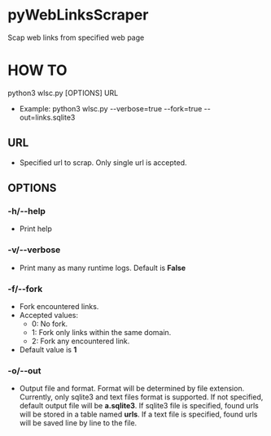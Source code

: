 # pyWebLinksScraper
Scap web links from specified web page

# HOW TO
python3 wlsc.py [OPTIONS] URL
 - Example: python3 wlsc.py --verbose=true --fork=true --out=links.sqlite3

## URL
 - Specified url to scrap. Only single url is accepted.

## OPTIONS
### -h/--help
- Print help

### -v/--verbose
- Print many as many runtime logs. Default is **False**

### -f/--fork
- Fork encountered links.
- Accepted values:
  - 0: No fork.
  - 1: Fork only links within the same domain.
  - 2: Fork any encountered link.
- Default value is **1**

### -o/--out
- Output file and format. Format will be determined by file extension. Currently, only sqlite3 and text files format is supported. If not specified, default output file will be **a.sqlite3**. If sqlite3 file is specified, found urls will be stored in a table named **urls**. If a text file is specified, found urls will be saved line by line to the file.
